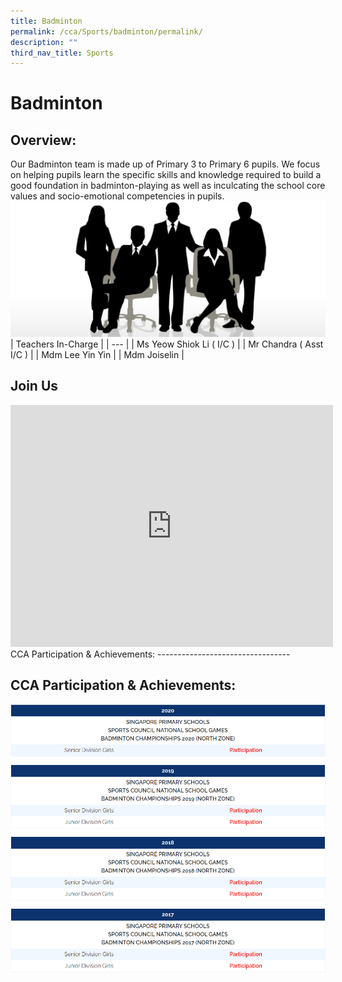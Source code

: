 ```yaml
---
title: Badminton
permalink: /cca/Sports/badminton/permalink/
description: ""
third_nav_title: Sports
---
```

Badminton
=========

Overview:
---------

Our Badminton team is made up of Primary 3 to Primary 6 pupils. We focus on helping pupils learn the specific skills and knowledge required to build a good foundation in badminton-playing as well as inculcating the school core values and socio-emotional competencies in pupils.
![](/images/staff.jpg)
| Teachers In-Charge |
| --- |
| Ms Yeow Shiok Li ( I/C ) |
| Mr Chandra ( Asst I/C ) |
| Mdm Lee Yin Yin |
| Mdm Joiselin |

Join Us
-------
<iframe width="516" height="387" src="https://www.youtube.com/embed/9YXD1Yy10-Q" title="Badminton Recruitment" frameborder="0" allow="accelerometer; autoplay; clipboard-write; encrypted-media; gyroscope; picture-in-picture" allowfullscreen></iframe>
CCA Participation & Achievements:
---------------------------------

CCA Participation & Achievements:
---------------------------------
![](/images/badminton.png)